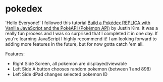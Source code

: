 # pokedex

'Hello Everyone!'
I followed this tutorial [Build a Pokédex REPLICA with Vanilla JavaScript and the PokéAPI (Pokémon API)](https://www.youtube.com/watch?v=wXjSaZb67n8&t=252s) by Justin Kim. 
It was a really fun process and I was so surprised that I completed it in one day. 
If you're learning JavaScript I highly recommend it! I am looking forward to adding more features in the future, but for now gotta catch 'em all. 



Features:
- Right Side Screen, all pokemon are displayed/viewable
- Left Side A button chooses random pokemon (between 1 and 898) 
- Left Side dPad changes selected pokemon ID 





